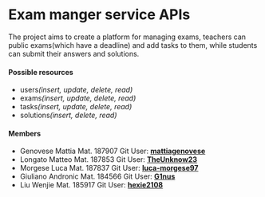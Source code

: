 # Exam manger service APIs
The project aims to create a platform for managing exams, teachers can public exams(which have a deadline) and add tasks to them, while students can submit their answers and solutions.
#### Possible resources
 - users<em>(insert, update, delete, read)</em>
 - exams<em>(insert, update, delete, read)</em>
 - tasks<em>(insert, update, delete, read)</em>
 - solutions<em>(insert, delete, read)</em>
#### Members
- Genovese Mattia Mat. 187907 Git User: **[mattiagenovese](https://github.com/mattiagenovese)**
- Longato Matteo   Mat. 187853   Git User: **[TheUnknow23](https://github.com/TheUnknow23)**
- Morgese Luca	Mat. 187837	   Git User: **[luca-morgese97](https://github.com/luca-morgese97)**
- Giuliano Andronic Mat. 184566 Git User: **[G1nus](https://github.com/g1nus)**
- Liu Wenjie Mat. 185917 Git User: **[hexie2108](https://github.com/hexie2108)**

